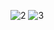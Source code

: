 ![2](https://github.com/krishasanghvi/kpi-bot/assets/106305263/63d48266-c239-4ca8-9800-d3fd85978a41)
![3](https://github.com/krishasanghvi/kpi-bot/assets/106305263/94298e27-9001-47bc-a384-68ba03bca58a)
